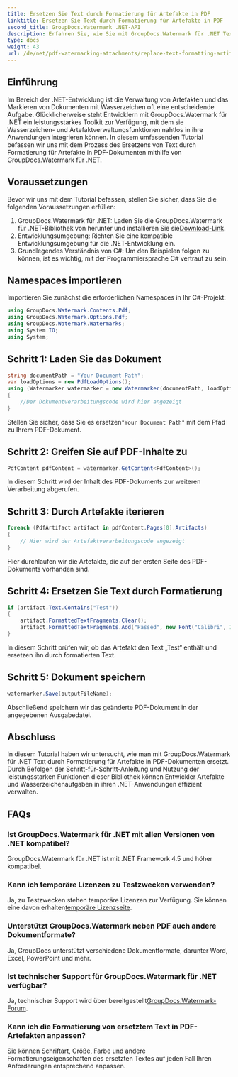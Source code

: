 ```yaml
---
title: Ersetzen Sie Text durch Formatierung für Artefakte in PDF
linktitle: Ersetzen Sie Text durch Formatierung für Artefakte in PDF
second_title: GroupDocs.Watermark .NET-API
description: Erfahren Sie, wie Sie mit GroupDocs.Watermark für .NET Text durch Formatierung für Artefakte in PDF-Dokumenten ersetzen. Verbessern Sie mühelos die Dokumentenverwaltung.
type: docs
weight: 43
url: /de/net/pdf-watermarking-attachments/replace-text-formatting-artifact-pdf/
---
```

## Einführung
Im Bereich der .NET-Entwicklung ist die Verwaltung von Artefakten und das Markieren von Dokumenten mit Wasserzeichen oft eine entscheidende Aufgabe. Glücklicherweise steht Entwicklern mit GroupDocs.Watermark für .NET ein leistungsstarkes Toolkit zur Verfügung, mit dem sie Wasserzeichen- und Artefaktverwaltungsfunktionen nahtlos in ihre Anwendungen integrieren können. In diesem umfassenden Tutorial befassen wir uns mit dem Prozess des Ersetzens von Text durch Formatierung für Artefakte in PDF-Dokumenten mithilfe von GroupDocs.Watermark für .NET.
## Voraussetzungen
Bevor wir uns mit dem Tutorial befassen, stellen Sie sicher, dass Sie die folgenden Voraussetzungen erfüllen:
1.  GroupDocs.Watermark für .NET: Laden Sie die GroupDocs.Watermark für .NET-Bibliothek von herunter und installieren Sie sie[Download-Link](https://releases.groupdocs.com/Watermark/net/).
2. Entwicklungsumgebung: Richten Sie eine kompatible Entwicklungsumgebung für die .NET-Entwicklung ein.
3. Grundlegendes Verständnis von C#: Um den Beispielen folgen zu können, ist es wichtig, mit der Programmiersprache C# vertraut zu sein.

## Namespaces importieren
Importieren Sie zunächst die erforderlichen Namespaces in Ihr C#-Projekt:
```csharp
using GroupDocs.Watermark.Contents.Pdf;
using GroupDocs.Watermark.Options.Pdf;
using GroupDocs.Watermark.Watermarks;
using System.IO;
using System;
```
## Schritt 1: Laden Sie das Dokument
```csharp
string documentPath = "Your Document Path";
var loadOptions = new PdfLoadOptions();
using (Watermarker watermarker = new Watermarker(documentPath, loadOptions))
{
    //Der Dokumentverarbeitungscode wird hier angezeigt
}
```
 Stellen Sie sicher, dass Sie es ersetzen`"Your Document Path"` mit dem Pfad zu Ihrem PDF-Dokument.
## Schritt 2: Greifen Sie auf PDF-Inhalte zu
```csharp
PdfContent pdfContent = watermarker.GetContent<PdfContent>();
```
In diesem Schritt wird der Inhalt des PDF-Dokuments zur weiteren Verarbeitung abgerufen.
## Schritt 3: Durch Artefakte iterieren
```csharp
foreach (PdfArtifact artifact in pdfContent.Pages[0].Artifacts)
{
    // Hier wird der Artefaktverarbeitungscode angezeigt
}
```
Hier durchlaufen wir die Artefakte, die auf der ersten Seite des PDF-Dokuments vorhanden sind.
## Schritt 4: Ersetzen Sie Text durch Formatierung
```csharp
if (artifact.Text.Contains("Test"))
{
    artifact.FormattedTextFragments.Clear();
    artifact.FormattedTextFragments.Add("Passed", new Font("Calibri", 19, FontStyle.Bold), Color.Red, Color.Aqua);
}
```
In diesem Schritt prüfen wir, ob das Artefakt den Text „Test“ enthält und ersetzen ihn durch formatierten Text.
## Schritt 5: Dokument speichern
```csharp
watermarker.Save(outputFileName);
```
Abschließend speichern wir das geänderte PDF-Dokument in der angegebenen Ausgabedatei.

## Abschluss
In diesem Tutorial haben wir untersucht, wie man mit GroupDocs.Watermark für .NET Text durch Formatierung für Artefakte in PDF-Dokumenten ersetzt. Durch Befolgen der Schritt-für-Schritt-Anleitung und Nutzung der leistungsstarken Funktionen dieser Bibliothek können Entwickler Artefakte und Wasserzeichenaufgaben in ihren .NET-Anwendungen effizient verwalten.
## FAQs
### Ist GroupDocs.Watermark für .NET mit allen Versionen von .NET kompatibel?
GroupDocs.Watermark für .NET ist mit .NET Framework 4.5 und höher kompatibel.
### Kann ich temporäre Lizenzen zu Testzwecken verwenden?
 Ja, zu Testzwecken stehen temporäre Lizenzen zur Verfügung. Sie können eine davon erhalten[temporäre Lizenzseite](https://purchase.groupdocs.com/temporary-license/).
### Unterstützt GroupDocs.Watermark neben PDF auch andere Dokumentformate?
Ja, GroupDocs unterstützt verschiedene Dokumentformate, darunter Word, Excel, PowerPoint und mehr.
### Ist technischer Support für GroupDocs.Watermark für .NET verfügbar?
 Ja, technischer Support wird über bereitgestellt[GroupDocs.Watermark-Forum](https://forum.groupdocs.com/c/watermark/19).
### Kann ich die Formatierung von ersetztem Text in PDF-Artefakten anpassen?
Sie können Schriftart, Größe, Farbe und andere Formatierungseigenschaften des ersetzten Textes auf jeden Fall Ihren Anforderungen entsprechend anpassen.